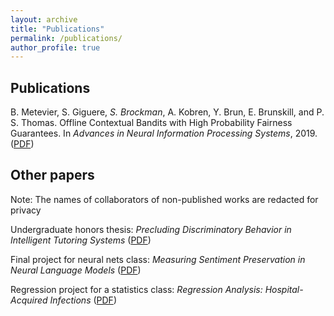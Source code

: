 ```yaml
---
layout: archive
title: "Publications"
permalink: /publications/
author_profile: true
---
```


## Publications
B. Metevier, S. Giguere, *S. Brockman*, A. Kobren, Y. Brun, E. Brunskill, and P. S. Thomas. Offline Contextual Bandits with High Probability Fairness Guarantees. In *Advances in Neural Information Processing Systems*, 2019. ([PDF](../files/neurips_paper.pdf))

## Other papers
Note: The names of collaborators of non-published works are redacted for privacy

Undergraduate honors thesis: *Precluding Discriminatory Behavior in Intelligent Tutoring Systems* ([PDF](https://github.com/brocksar/brocksar.github.io/tree/master/files/Honors_Thesis.pdf))

Final project for neural nets class: *Measuring Sentiment Preservation in Neural Language Models* ([PDF](https://github.com/brocksar/brocksar.github.io/tree/master/files/682finalproject.pdf))

Regression project for a statistics class: *Regression Analysis: Hospital-Acquired Infections* ([PDF](https://github.com/brocksar/brocksar.github.io/tree/master/files/stat525_final_report.pdf))
